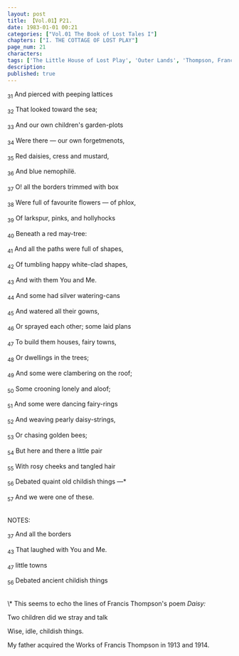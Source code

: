 ```yaml
---
layout: post
title: 【Vol.01】P21.
date: 1983-01-01 00:21
categories: ["Vol.01 The Book of Lost Tales I"]
chapters: ["I. THE COTTAGE OF LOST PLAY"]
page_num: 21
characters: 
tags: ['The Little House of Lost Play', 'Outer Lands', 'Thompson, Francis', 'You and Me and the Cottage of Lost Play']
description: 
published: true
---
```


<SUB>31</SUB> And pierced with peeping lattices

<SUB>32</SUB> That looked toward the sea;

<SUB>33</SUB> And our own children's garden-plots

<SUB>34</SUB> Were there — our own forgetmenots,

<SUB>35</SUB> Red daisies, cress and mustard,

<SUB>36</SUB> And blue nemophilë.

<SUB>37</SUB> O! all the borders trimmed with box

<SUB>38</SUB> Were full of favourite flowers — of phlox,

<SUB>39</SUB> Of larkspur, pinks, and hollyhocks

<SUB>40</SUB> Beneath a red may-tree:

<SUB>41</SUB> And all the paths were full of shapes,

<SUB>42</SUB> Of tumbling happy white-clad shapes,

<SUB>43</SUB> And with them You and Me.

<SUB>44</SUB> And some had silver watering-cans

<SUB>45</SUB> And watered all their gowns,

<SUB>46</SUB> Or sprayed each other; some laid plans

<SUB>47</SUB> To build them houses, fairy towns,

<SUB>48</SUB> Or dwellings in the trees;

<SUB>49</SUB> And some were clambering on the roof;

<SUB>50</SUB> Some crooning lonely and aloof;

<SUB>51</SUB> And some were dancing fairy-rings

<SUB>52</SUB> And weaving pearly daisy-strings,

<SUB>53</SUB> Or chasing golden bees;

<SUB>54</SUB> But here and there a little pair

<SUB>55</SUB> With rosy cheeks and tangled hair

<SUB>56</SUB> Debated quaint old childish things —\*

<SUB>57</SUB> And we were one of these.

<BR>
NOTES:

<SUB>37</SUB> And all the borders

<SUB>43</SUB> That laughed with You and Me.

<SUB>47</SUB> little towns

<SUB>56</SUB> Debated ancient childish things

<BR>
\* This seems to echo the lines of Francis Thompson's poem <I>Daisy:</I>

Two children did we stray and talk

Wise, idle, childish things.

My father acquired the Works of Francis Thompson in 1913 and 1914.

